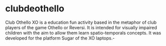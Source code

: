 clubdeothello
=============

Club Othello XO is a education fun activity based in the metaphor of club players of the game Othello or Reversi. It is intended for visually impaired children with the aim to allow them learn spatio-temporals concepts. It was developed for the platform Sugar of the XO laptops.-
